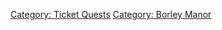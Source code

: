 [Category: Ticket Quests](Category:_Ticket_Quests "wikilink") [Category:
Borley Manor](Category:_Borley_Manor "wikilink")
